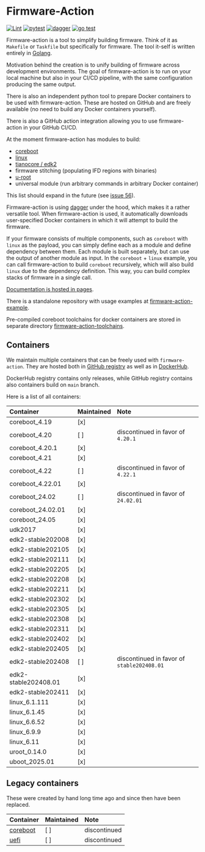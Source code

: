 # Firmware-Action

[![Lint](https://github.com/9elements/firmware-action/actions/workflows/lint.yml/badge.svg)](https://github.com/9elements/firmware-action/actions/workflows/lint.yml)
[![pytest](https://github.com/9elements/firmware-action/actions/workflows/pytest.yml/badge.svg)](https://github.com/9elements/firmware-action/actions/workflows/pytest.yml)
[![dagger](https://github.com/9elements/firmware-action/actions/workflows/docker-build-and-test.yml/badge.svg)](https://github.com/9elements/firmware-action/actions/workflows/docker-build-and-test.yml)
[![go test](https://github.com/9elements/firmware-action/actions/workflows/go-test.yml/badge.svg)](https://github.com/9elements/firmware-action/actions/workflows/go-test.yml)

Firmware-action is a tool to simplify building firmware. Think of it as `Makefile` or `Taskfile` but specifically for firmware. The tool it-self is written entirely in [Golang](https://go.dev/).

Motivation behind the creation is to unify building of firmware across development environments. The goal of firmware-action is to run on your local machine but also in your CI/CD pipeline, with the same configuration producing the same output.

There is also an independent python tool to prepare Docker containers to be used with firmware-action. These are hosted on GitHub and are freely available (no need to build any Docker containers yourself).

There is also a GitHub action integration allowing you to use firmware-action in your GitHub CI/CD.

At the moment firmware-action has modules to build:
- [coreboot](https://coreboot.org/)
- [linux](https://www.kernel.org/)
- [tianocore / edk2](https://www.tianocore.org/)
- firmware stitching (populating IFD regions with binaries)
- [u-root](https://github.com/u-root/u-root)
- universal module (run arbitrary commands in arbitrary Docker container)

This list should expand in the future (see [issue 56](https://github.com/9elements/firmware-action/issues/56)).

Firmware-action is using [dagger](https://docs.dagger.io/) under the hood, which makes it a rather versatile tool. When firmware-action is used, it automatically downloads user-specified Docker containers in which it will attempt to build the firmware.

If your firmware consists of multiple components, such as `coreboot` with `linux` as the payload, you can simply define each as a module and define dependency between them. Each module is built separately, but can use the output of another module as input. In the `coreboot` + `linux` example, you can call firmware-action to build `coreboot` recursively, which will also build `linux` due to the dependency definition. This way, you can build complex stacks of firmware in a single call.

[Documentation is hosted in pages](https://9elements.github.io/firmware-action/).

There is a standalone repository with usage examples at [firmware-action-example](https://github.com/9elements/firmware-action-example).

Pre-compiled coreboot toolchains for docker containers are stored in separate directory [firmware-action-toolchains](https://github.com/9elements/firmware-action-toolchains).


## Containers

We maintain multiple containers that can be freely used with `firmware-action`. They are hosted both in [GitHub registry](https://github.com/orgs/9elements/packages?repo_name=firmware-action) as well as in [DockerHub](https://hub.docker.com/u/9elementscyberops).

DockerHub registry contains only releases, while GitHub registry contains also containers build on `main` branch.

Here is a list of all containers:

| Container             | Maintained  | Note  |
|:----------------------|:------------|:------|
| coreboot_4.19         | [x]         |  |
| coreboot_4.20         | [ ]         | discontinued in favor of `4.20.1` |
| coreboot_4.20.1       | [x]         |  |
| coreboot_4.21         | [x]         |  |
| coreboot_4.22         | [ ]         | discontinued in favor of `4.22.1` |
| coreboot_4.22.01      | [x]         |  |
| coreboot_24.02        | [ ]         | discontinued in favor of `24.02.01` |
| coreboot_24.02.01     | [x]         |  |
| coreboot_24.05        | [x]         |  |
| udk2017               | [x]         |  |
| edk2-stable202008     | [x]         |  |
| edk2-stable202105     | [x]         |  |
| edk2-stable202111     | [x]         |  |
| edk2-stable202205     | [x]         |  |
| edk2-stable202208     | [x]         |  |
| edk2-stable202211     | [x]         |  |
| edk2-stable202302     | [x]         |  |
| edk2-stable202305     | [x]         |  |
| edk2-stable202308     | [x]         |  |
| edk2-stable202311     | [x]         |  |
| edk2-stable202402     | [x]         |  |
| edk2-stable202405     | [x]         |  |
| edk2-stable202408     | [ ]         | discontinued in favor of `stable202408.01` |
| edk2-stable202408.01  | [x]         |  |
| edk2-stable202411     | [x]         |  |
| linux_6.1.111         | [x]         |  |
| linux_6.1.45          | [x]         |  |
| linux_6.6.52          | [x]         |  |
| linux_6.9.9           | [x]         |  |
| linux_6.11            | [x]         |  |
| uroot_0.14.0          | [x]         |  |
| uboot_2025.01         | [x]         |  |


## Legacy containers

These were created by hand long time ago and since then have been replaced.

| Container             | Maintained  | Note  |
|:----------------------|:------------|:------|
| [coreboot](https://github.com/orgs/9elements/packages/container/package/coreboot)  | [ ]         | discontinued |
| [uefi](https://github.com/orgs/9elements/packages/container/package/uefi)          | [ ]         | discontinued |
